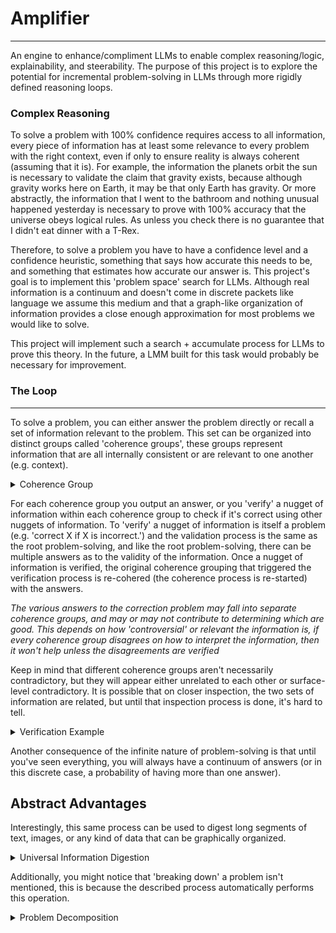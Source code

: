 # Amplifier

---
An engine to enhance/compliment LLMs to enable complex reasoning/logic, explainability, and steerability.
The purpose of this project is to explore the potential for incremental problem-solving in LLMs through more rigidly
defined reasoning loops.

### Complex Reasoning
To solve a problem with 100% confidence requires access to all information, every piece of information has at least
some relevance to every problem with the right context, even if only to ensure reality is always coherent (assuming that it is). 
For example, the information the planets orbit the sun is necessary to validate the claim that gravity exists, because although
gravity works here on Earth, it may be that only Earth has gravity. Or more abstractly, the information that I
went to the bathroom and nothing unusual happened yesterday is necessary to prove with 100% accuracy that the universe obeys logical rules. 
As unless you check there is no guarantee that I didn't eat dinner with a T-Rex.

Therefore, to solve a problem you have to have a confidence level and a confidence heuristic, something that says how accurate
this needs to be, and something that estimates how accurate our answer is. This project's goal is to implement
this 'problem space' search for LLMs. Although real information is a continuum and doesn't come in discrete packets like language
we assume this medium and that a graph-like organization of information provides a close enough approximation for most problems
we would like to solve. 

This project will implement such a search + accumulate process for LLMs to prove this theory. 
In the future, a LMM built for this task would probably be necessary for improvement.

### The Loop

---
To solve a problem, you can either answer the problem directly or recall a set of information relevant
to the problem. This set can be organized into distinct groups called 'coherence groups', these groups represent
information that are all internally consistent or are relevant to one another (e.g. context).

<details>
<summary>Coherence Group</summary>
<br>
For example, to solve a political problem, different ideologies may be (surface level) internally consistent and result in
different answers. Each ideology would form its coherence group and would produce its answer to the problem.
</details>

For each coherence group you output an answer, or you 'verify' a nugget of information within each coherence group
to check if it's correct using other nuggets of information. 
To 'verify' a nugget of information is itself a problem (e.g. 'correct X if X is incorrect.')
and the validation process is the same as the root problem-solving, and like the root problem-solving, there can
be multiple answers as to the validity of the information. Once a nugget of information is verified, the original coherence
grouping that triggered the verification process is re-cohered (the coherence process is re-started) with the answers. 

*The various answers to the correction problem may fall into separate coherence groups, and may or may not contribute to determining
which are good. This depends on how 'controversial' or relevant the information is, if every coherence group disagrees on how
to interpret the information, then it won't help unless the disagreements are verified*

Keep in mind that different coherence groups aren't necessarily contradictory, but they will appear either unrelated to each
other or surface-level contradictory. It is possible that on closer inspection, the two sets of information are related,
but until that inspection process is done, it's hard to tell.
<details>
<summary>Verification Example</summary>
<br>
Continuing from the previous example, not all ideologies are created equal, and some are 'more correct' than others.
To figure out which ones are right and which ones are wrong, you have to:

    - verify the components that created a particular idea in that ideology (the ""children"" nodes)
        - For example in philosophy, it's important to understand what is just a cultural norm and what is 'fact'
    - see if the idea agrees with other observations (the ""sibling"" nodes)
        - We use this in science if a theory makes predictions about reality and they agree with them, then we know
            it might be correct, or at the very least that it's useful.
    - see if the idea can create a new coherent idea (the ""parent"" nodes)
        - In data science, sometimes the individual assumptions made in a model aren't tested and are based off intuition
        - However, if the overall model is valid then it's possible the assumptions used to make the model are too.

Notice that this describes a 'radiating' process, effectively a breadth-first-search of the problem graph. The first
process has to verify the components of the information being verified, the second has to verify the observations that are 
related to the process being verified, and the third has to verify the new idea made from the information (and check if the new idea
being right has any indication of the validity of the original idea).
</details>

Another consequence of the infinite nature of problem-solving is that until you've seen everything, 
you will always have a continuum of answers (or in this discrete case, a probability of having more than one answer).

## Abstract Advantages

Interestingly, this same process can be used to digest long segments of text, images, or any kind of data that can be
graphically organized. 

<details>
<summary>Universal Information Digestion</summary>
<br>
As long as the network can navigate from node to node, it should (in theory) be able to use it
as regular information. For example, the paragraphs of a Wikipedia page could be 'connected' via keywords, the paragraph number,
and pages could be connected by inter-page references. 


Because of the simple and transparent organization of memories in the overall system, it's simple and easy to incorporate
additional models, creating a multimodal system.

Images could be connected via 'blurry' interpretations of the image, more weight assigned to the middle of the image than the outside
that are connected to 4 nodes, each are lazily-evaluated interpretation of each quadrant of the image, then the knowledge
coherence process could combine these 4 quadrants into a new understanding of the whole image. Similar to peripheral vision in humans or
a discrete case convolutional neural network.

The inverse could be done to generate images as an answer.
</details>

Additionally, you might notice that 'breaking down' a problem isn't mentioned, this is because the described process automatically
performs this operation.

<details>
<summary>Problem Decomposition</summary>
<br>
This is because the process of 'selecting' an answer can itself
be a coherence process. To break down a problem, first attempt to solve the problem with the initially recalled information, this creates
groupings that target different aspects of the problem (each aspect of the problem would appear unrelated to each other forming coherence groups) 
these would each produce differing (probably incorrect) answers. Then, the set of answers is cohered, if an answer successfully tackles its aspect
of the problem, then it is either left untouched as its own coherence group or combined with other answers for aspects of the problem.

The parts of the problem that were too hard to tackle in one go will undergo verification, to verify a solution for part of a problem you
form coherence groups, and thus answers to parts of the part of the problem. This is the same as problem decomposition.
</details>
